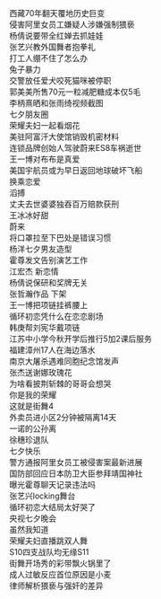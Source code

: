 西藏70年翻天覆地历史巨变  
侵害阿里女员工嫌疑人涉嫌强制猥亵  
杨倩说要带全红婵去抓娃娃  
张艺兴教外国舞者抱拳礼  
打工人绷不住了怎么办  
兔子暴力  
交警放任爱犬咬死猫咪被停职  
郭美美所售70元一粒减肥糖成本仅5毛  
李柄熹晒和张雨绮视频截图  
七夕朋友圈  
荣耀夫妇一起看烟花  
美驻阿富汗大使馆销毁机密材料  
连锁品牌创始人驾驶蔚来ES8车祸逝世  
王一博对布布是真爱  
美国宇航员或为早日返回地球破坏飞船  
换乘恋爱  
滔搏  
丈夫去世婆婆独吞百万赔款获刑  
王冰冰好甜  
蔚来  
将口罩拉至下巴处是错误习惯  
杨洋七夕男友造型  
霍尊发文告别演艺工作  
江宏杰 新恋情  
杨倩说保研和奖牌无关  
张哲瀚作品 下架  
王一博把项链挂裤腰上  
循环初恋凭什么在恋恋剧场  
韩庚帮刘宪华戴项链  
江苏中小学今秋开学后推行5加2课后服务  
福建漳州17人在海边落水  
南京大屠杀遇难同胞纪念馆发声  
张杰送谢娜玫瑰花  
为啥看披荆斩棘的哥哥会想哭  
你是我的荣耀  
这就是街舞4  
外卖员进小区2分钟被隔离14天  
一诺的公孙离  
徐穗珍退队  
七夕快乐  
警方通报阿里女员工被侵害案最新进展  
国防部回应日本防卫大臣参拜靖国神社  
曝光霍尊聊天记录违法吗  
张艺兴locking舞台  
循环初恋大结局太好哭了  
央视七夕晚会  
虽然我知道  
荣耀夫妇直播跳双人舞  
S10四支战队均无缘S11  
街舞开场秀的彩带飘火锅里了  
成人过敏反应首位原因是小麦  
律师解析猥亵与强奸的差异  
